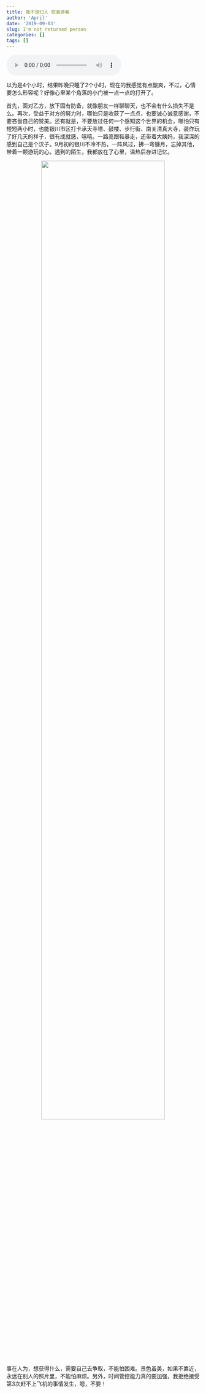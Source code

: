 ```yaml
---
title: 我不是归人 假装游客
author: 'April'
date: '2019-09-03'
slug: I'm not returned person
categories: []
tags: []
---
```


<audio controls="controls">
	<source src="http://music.163.com/song/media/outer/url?id=440073298.mp3" type="audio/mpeg" />
	Your browser does not support the audio element.
</audio>

以为是4个小时，结果昨晚只睡了2个小时，现在的我感觉有点酸爽，不过，心情要怎么形容呢？好像心里某个角落的小门被一点一点的打开了。

首先，面对乙方，放下固有防备，就像朋友一样聊聊天，也不会有什么损失不是么。再次，受益于对方的努力时，哪怕只是收获了一点点，也要诚心诚意感谢，不要吝啬自己的赞美。还有就是，不要放过任何一个感知这个世界的机会，哪怕只有短短两小时，也能银川市区打卡承天寺塔、鼓楼、步行街、南关清真大寺，装作玩了好几天的样子，很有成就感，嘻嘻。一路高跟鞋暴走，还带着大姨妈，我深深的感到自己是个汉子。9月初的银川不冷不热，一阵风过，拂一弯镰月，忘掉其他，带着一颗游玩的心。遇到的陌生，我都放在了心里，温热后存进记忆。

<div align="center"><img src="/figure/2019-09-03/fig1.jpg" width="80%" \></div>

事在人为，想获得什么，需要自己去争取，不能怕困难。景色虽美，如果不靠近，永远在别人的照片里，不能怕麻烦。另外，时间管控能力真的要加强，我拒绝接受第3次赶不上飞机的事情发生，嗯，不要！

